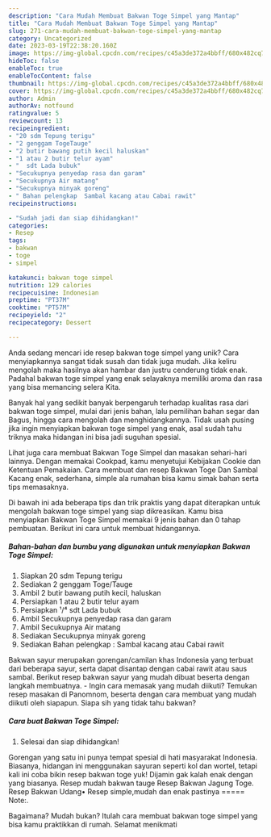 ```yaml
---
description: "Cara Mudah Membuat Bakwan Toge Simpel yang Mantap"
title: "Cara Mudah Membuat Bakwan Toge Simpel yang Mantap"
slug: 271-cara-mudah-membuat-bakwan-toge-simpel-yang-mantap
category: Uncategorized
date: 2023-03-19T22:38:20.160Z
image: https://img-global.cpcdn.com/recipes/c45a3de372a4bbff/680x482cq70/bakwan-toge-simpel-foto-resep-utama.jpg
hideToc: false
enableToc: true
enableTocContent: false
thumbnail: https://img-global.cpcdn.com/recipes/c45a3de372a4bbff/680x482cq70/bakwan-toge-simpel-foto-resep-utama.jpg
cover: https://img-global.cpcdn.com/recipes/c45a3de372a4bbff/680x482cq70/bakwan-toge-simpel-foto-resep-utama.jpg
author: Admin
authorAv: notfound
ratingvalue: 5
reviewcount: 13
recipeingredient:
- "20 sdm Tepung terigu"
- "2 genggam TogeTauge"
- "2 butir bawang putih kecil haluskan"
- "1 atau 2 butir telur ayam"
- "  sdt Lada bubuk"
- "Secukupnya penyedap rasa dan garam"
- "Secukupnya Air matang"
- "Secukupnya minyak goreng"
- " Bahan pelengkap  Sambal kacang atau Cabai rawit"
recipeinstructions:

- "Sudah jadi dan siap dihidangkan!"
categories:
- Resep
tags:
- bakwan
- toge
- simpel

katakunci: bakwan toge simpel 
nutrition: 129 calories
recipecuisine: Indonesian
preptime: "PT37M"
cooktime: "PT57M"
recipeyield: "2"
recipecategory: Dessert

---
```





Anda sedang mencari ide resep bakwan toge simpel yang unik? Cara menyiapkannya sangat tidak susah dan tidak juga mudah. Jika keliru mengolah maka hasilnya akan hambar dan justru cenderung tidak enak. Padahal bakwan toge simpel yang enak selayaknya memiliki aroma dan rasa yang bisa memancing selera Kita.





Banyak hal yang sedikit banyak berpengaruh terhadap kualitas rasa dari bakwan toge simpel, mulai dari jenis bahan, lalu pemilihan bahan segar dan Bagus, hingga cara mengolah dan menghidangkannya. Tidak usah pusing jika ingin menyiapkan bakwan toge simpel yang enak,      asal sudah tahu triknya maka hidangan ini bisa jadi suguhan spesial.














Lihat juga cara membuat Bakwan Toge Simpel dan masakan sehari-hari lainnya. Dengan memakai Cookpad, kamu menyetujui Kebijakan Cookie dan Ketentuan Pemakaian. Cara membuat dan resep Bakwan Toge Dan Sambal Kacang enak, sederhana, simple ala rumahan bisa kamu simak bahan serta tips memasaknya.






Di bawah ini ada beberapa tips dan trik praktis yang dapat diterapkan untuk mengolah bakwan toge simpel yang siap dikreasikan. Kamu bisa menyiapkan Bakwan Toge Simpel memakai 9 jenis bahan dan 0 tahap pembuatan. Berikut ini cara untuk membuat hidangannya.

<!--inarticleads1-->

##### Bahan-bahan dan bumbu yang digunakan untuk menyiapkan Bakwan Toge Simpel:

1. Siapkan 20 sdm Tepung terigu
1. Sediakan 2 genggam Toge/Tauge
1. Ambil 2 butir bawang putih kecil, haluskan
1. Persiapkan 1 atau 2 butir telur ayam
1. Persiapkan  ¹/⁴ sdt Lada bubuk
1. Ambil Secukupnya penyedap rasa dan garam
1. Ambil Secukupnya Air matang
1. Sediakan Secukupnya minyak goreng
1. Sediakan  Bahan pelengkap : Sambal kacang atau Cabai rawit


Bakwan sayur merupakan gorengan/camilan khas Indonesia yang terbuat dari beberapa sayur, serta dapat disantap dengan cabai rawit atau saus sambal. Berikut resep bakwan sayur yang mudah dibuat beserta dengan langkah membuatnya. - Ingin cara memasak yang mudah diikuti? Temukan resep masakan di Panomnom, beserta dengan cara membuat yang mudah diikuti oleh siapapun. Siapa sih yang tidak tahu bakwan? 

<!--inarticleads2-->

##### Cara buat Bakwan Toge Simpel:


1. Selesai dan siap dihidangkan!

Gorengan yang satu ini punya tempat spesial di hati masyarakat Indonesia. Biasanya, hidangan ini menggunakan sayuran seperti kol dan wortel, tetapi kali ini coba bikin resep bakwan toge yuk! Dijamin gak kalah enak dengan yang biasanya. Resep mudah bakwan tauge Resep Bakwan Jagung Toge. Resep Bakwan Udang• Resep simple,mudah dan enak pastinya ===== Note:. 

Bagaimana? Mudah bukan? Itulah cara membuat bakwan toge simpel yang bisa kamu praktikkan di rumah. Selamat menikmati
